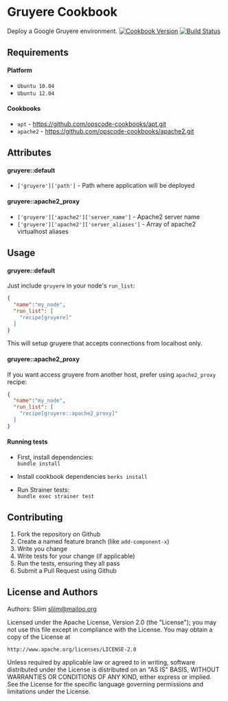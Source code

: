 Gruyere Cookbook
=============
Deploy a Google Gruyere environment.
[![Cookbook Version](https://img.shields.io/cookbook/v/gruyere.svg)](https://community.opscode.com/cookbooks/gruyere) [![Build Status](https://secure.travis-ci.org/wargames-cookbooks/gruyere.png)](http://travis-ci.org/wargames-cookbooks/gruyere)


Requirements
------------

#### Platform
- `Ubuntu 10.04`
- `Ubuntu 12.04`

#### Cookbooks
- `apt` - https://github.com/opscode-cookbooks/apt.git
- `apache2` - https://github.com/opscode-cookbooks/apache2.git

Attributes
----------

#### gruyere::default
* `['gruyere']['path']` - Path where application will be deployed

#### gruyere::apache2_proxy
* `['gruyere']['apache2']['server_name']` - Apache2 server name
* `['gruyere']['apache2']['server_aliases']` - Array of apache2 virtualhost aliases

Usage
-----
#### gruyere::default

Just include `gruyere` in your node's `run_list`:

```json
{
  "name":"my_node",
  "run_list": [
    "recipe[gruyere]"
  ]
}
```

This will setup gruyere that accepts connections from localhost only.

#### gruyere::apache2_proxy

If you want access gruyere from another host, prefer using `apache2_proxy` recipe:

```json
{
  "name":"my_node",
  "run_list": [
    "recipe[gruyere::apache2_proxy]"
  ]
}
```

#### Running tests

- First, install dependencies:  
`bundle install`

- Install cookbook dependencies
`berks install`  

- Run Strainer tests:  
`bundle exec strainer test`  

Contributing
------------
1. Fork the repository on Github
2. Create a named feature branch (like `add-component-x`)
3. Write you change
4. Write tests for your change (if applicable)
5. Run the tests, ensuring they all pass
6. Submit a Pull Request using Github

License and Authors
-------------------
Authors: Sliim <sliim@mailoo.org> 

Licensed under the Apache License, Version 2.0 (the "License"); you may not use this file except in compliance with the License. You may obtain a copy of the License at

    http://www.apache.org/licenses/LICENSE-2.0

Unless required by applicable law or agreed to in writing, software distributed under the License is distributed on an "AS IS" BASIS, WITHOUT WARRANTIES OR CONDITIONS OF ANY KIND, either express or implied. See the License for the specific language governing permissions and limitations under the License.
